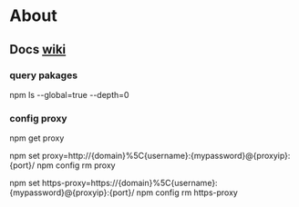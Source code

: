 # About

## Docs [wiki](https://docs.npmjs.com/cli/ls)

### query pakages
npm ls --global=true --depth=0


### config proxy
npm get proxy

npm set proxy=http://{domain}%5C{username}:{mypassword}@{proxyip}:{port}/
npm config rm proxy

npm set https-proxy=https://{domain}%5C{username}:{mypassword}@{proxyip}:{port}/
npm config rm https-proxy